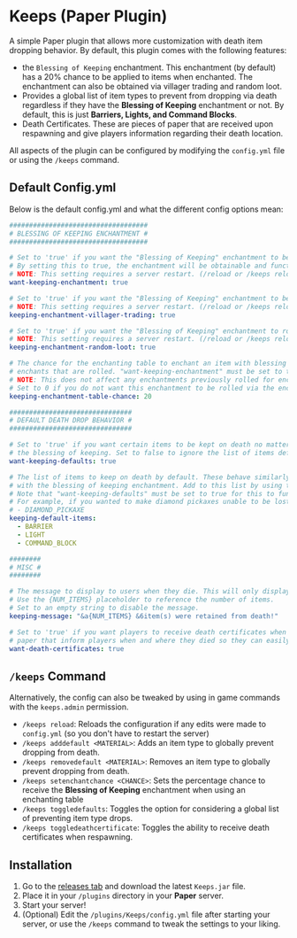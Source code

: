 # Keeps (Paper  Plugin)

A simple Paper plugin that allows more customization with death item dropping behavior. 
By default, this plugin comes with the following features:
- the `Blessing of Keeping` enchantment. This enchantment (by default) has a 20% chance to be applied to items when enchanted. The enchantment can also be obtained via villager trading and random loot.
- Provides a global list of item types to prevent from dropping via death regardless if they have the **Blessing of Keeping** enchantment or not. By default, this is just **Barriers, Lights, and Command Blocks**.
- Death Certificates. These are pieces of paper that are received upon respawning and give players information regarding their death location.

All aspects of the plugin can be configured by modifying the `config.yml` file or using the `/keeps` command.

## Default Config.yml

Below is the default config.yml and what the different config options mean:
```yml
###################################
# BLESSING OF KEEPING ENCHANTMENT #
###################################

# Set to 'true' if you want the "Blessing of Keeping" enchantment to be registered to the server.
# By setting this to true, the enchantment will be obtainable and function.
# NOTE: This setting requires a server restart. (/reload or /keeps reload will NOT work)
want-keeping-enchantment: true

# Set to 'true' if you want the "Blessing of Keeping" enchantment to be obtainable from villager trading.
# NOTE: This setting requires a server restart. (/reload or /keeps reload will NOT work)
keeping-enchantment-villager-trading: true

# Set to 'true' if you want the "Blessing of Keeping" enchantment to roll on random loot throughout the world.
# NOTE: This setting requires a server restart. (/reload or /keeps reload will NOT work)
keeping-enchantment-random-loot: true

# The chance for the enchanting table to enchant an item with blessing of keeping along with any other
# enchants that are rolled. "want-keeping-enchantment" must be set to true for this to function.
# NOTE: This does not affect any enchantments previously rolled for enchants, this is simply just an additional enchantment.
# Set to 0 if you do not want this enchantment to be rolled via the enchanting table.
keeping-enchantment-table-chance: 20

###############################
# DEFAULT DEATH DROP BEHAVIOR #
###############################

# Set to 'true' if you want certain items to be kept on death no matter what as if they were enchanted with
# the blessing of keeping. Set to false to ignore the list of items defined below.
want-keeping-defaults: true

# The list of items to keep on death by default. These behave similarly as if they were enchanted
# with the blessing of keeping enchantment. Add to this list by using the vanilla minecraft material key.
# Note that "want-keeping-defaults" must be set to true for this to function.
# For example, if you wanted to make diamond pickaxes unable to be lost on death, add:
# - DIAMOND_PICKAXE
keeping-default-items:
  - BARRIER
  - LIGHT
  - COMMAND_BLOCK

########
# MISC #
########

# The message to display to users when they die. This will only display if there were some items to be kept from death.
# Use the {NUM_ITEMS} placeholder to reference the number of items.
# Set to an empty string to disable the message.
keeping-message: "&a{NUM_ITEMS} &6item(s) were retained from death!"

# Set to 'true' if you want players to receive death certificates when they die. These are essentially just pieces
# paper that inform players when and where they died so they can easily find out where they died.
want-death-certificates: true
```

## `/keeps` Command

Alternatively, the config can also be tweaked by using in game commands with the `keeps.admin` permission.

- `/keeps reload`: Reloads the configuration if any edits were made to `config.yml` (so you don't have to restart the server)
- `/keeps adddefault <MATERIAL>`: Adds an item type to globally prevent dropping from death.
- `/keeps removedefault <MATERIAL>`: Removes an item type to globally prevent dropping from death.
- `/keeps setenchantchance <CHANCE>`: Sets the percentage chance to receive the **Blessing of Keeping** enchantment when using an enchanting table
- `/keeps toggledefaults`: Toggles the option for considering a global list of preventing item type drops.
- `/keeps toggledeathcertificate`: Toggles the ability to receive death certificates when respawning.

## Installation
1. Go to the [releases tab](https://github.com/DevvyDont/Keeps/releases) and download the latest `Keeps.jar` file.
2. Place it in your `/plugins` directory in your **Paper** server.
3. Start your server!
4. (Optional) Edit the `/plugins/Keeps/config.yml` file after starting your server, or use the `/keeps` command to tweak the settings to your liking.